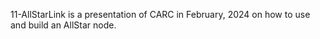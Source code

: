 11-AllStarLink is a presentation of CARC in February, 2024 on how to use and build an AllStar node.
